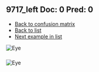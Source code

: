 ## 9717_left Doc: 0 Pred: 0
- [Back to confusion matrix](https://github.com/juliandewit/kaggle_retinopathy/blob/master/matrix.md)
- [Back to list](https://github.com/juliandewit/kaggle_retinopathy/blob/master/lists/00/list.md)
- [Next example in list](https://github.com/juliandewit/kaggle_retinopathy/blob/master/lists/00/97/9721_left.md)

![Eye](https://retinopaty.blob.core.windows.net/size1024/9717_left_0.jpeg)

### 

![Eye]()
